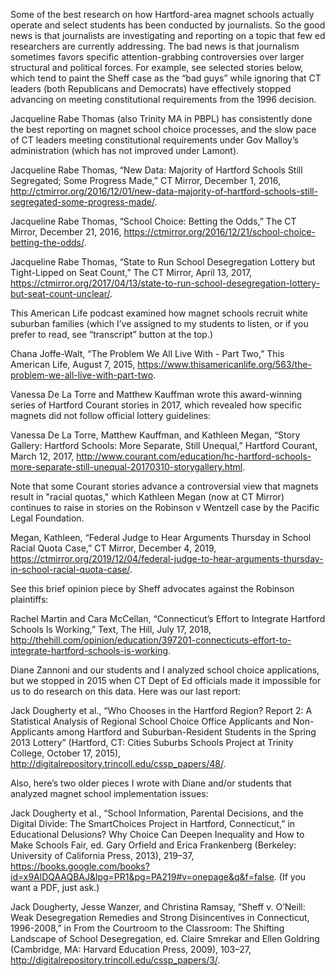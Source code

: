 Some of the best research on how Hartford-area magnet schools actually operate and select students has been conducted by journalists. So the good news is that journalists are investigating and reporting on a topic that few ed researchers are currently addressing. The bad news is that journalism sometimes favors specific attention-grabbing controversies over larger structural and political forces. For example, see selected stories below, which tend to paint the Sheff case as the “bad guys”  while ignoring that CT leaders (both Republicans and Democrats) have effectively stopped advancing on meeting constitutional requirements from the 1996 decision.

Jacqueline Rabe Thomas (also Trinity MA in PBPL) has consistently done the best reporting on magnet school choice processes, and the slow pace of CT leaders meeting constitutional requirements under Gov Malloy’s administration (which has not improved under Lamont).

Jacqueline Rabe Thomas, “New Data: Majority of Hartford Schools Still Segregated; Some Progress Made,” CT Mirror, December 1, 2016, http://ctmirror.org/2016/12/01/new-data-majority-of-hartford-schools-still-segregated-some-progress-made/.

Jacqueline Rabe Thomas, “School Choice: Betting the Odds,” The CT Mirror, December 21, 2016, https://ctmirror.org/2016/12/21/school-choice-betting-the-odds/.

Jacqueline Rabe Thomas, “State to Run School Desegregation Lottery but Tight-Lipped on Seat Count,” The CT Mirror, April 13, 2017, https://ctmirror.org/2017/04/13/state-to-run-school-desegregation-lottery-but-seat-count-unclear/.


This American Life podcast examined how magnet schools recruit white suburban families (which I’ve assigned to my students to listen, or if you prefer to read, see “transcript” button at the top.)

Chana Joffe-Walt, “The Problem We All Live With - Part Two,” This American Life, August 7, 2015, https://www.thisamericanlife.org/563/the-problem-we-all-live-with-part-two.

Vanessa De La Torre and Matthew Kauffman wrote this award-winning series of Hartford Courant stories in 2017, which revealed how specific magnets did not follow official lottery guidelines:

Vanessa De La Torre, Matthew Kauffman, and Kathleen Megan, “Story Gallery: Hartford Schools: More Separate, Still Unequal,” Hartford Courant, March 12, 2017, http://www.courant.com/education/hc-hartford-schools-more-separate-still-unequal-20170310-storygallery.html.

Note that some Courant stories advance a controversial view that magnets result in "racial quotas," which Kathleen Megan (now at CT Mirror) continues to raise in stories on the Robinson v Wentzell case by the Pacific Legal Foundation.

Megan, Kathleen, “Federal Judge to Hear Arguments Thursday in School Racial Quota Case,” CT Mirror, December 4, 2019, https://ctmirror.org/2019/12/04/federal-judge-to-hear-arguments-thursday-in-school-racial-quota-case/.

See this brief opinion piece by Sheff advocates against the Robinson plaintiffs:

Rachel Martin and Cara McCellan, “Connecticut’s Effort to Integrate Hartford Schools Is Working,” Text, The Hill, July 17, 2018, http://thehill.com/opinion/education/397201-connecticuts-effort-to-integrate-hartford-schools-is-working.

Diane Zannoni and our students and I analyzed school choice applications, but we stopped in 2015 when CT Dept of Ed officials made it impossible for us to do research on this data. Here was our last report:

Jack Dougherty et al., “Who Chooses in the Hartford Region? Report 2: A Statistical Analysis of Regional School Choice Office Applicants and Non-Applicants among Hartford and Suburban-Resident Students in the Spring 2013 Lottery” (Hartford, CT: Cities Suburbs Schools Project at Trinity College, October 17, 2015), http://digitalrepository.trincoll.edu/cssp_papers/48/.

Also, here’s two older pieces I wrote with Diane and/or students that analyzed magnet school implementation issues:

Jack Dougherty et al., “School Information, Parental Decisions, and the Digital Divide: The SmartChoices Project in Hartford, Connecticut,” in Educational Delusions? Why Choice Can Deepen Inequality and How to Make Schools Fair, ed. Gary Orfield and Erica Frankenberg (Berkeley: University of California Press, 2013), 219–37, https://books.google.com/books?id=x9AlDQAAQBAJ&lpg=PR1&pg=PA219#v=onepage&q&f=false.   (If you want a PDF, just ask.)

Jack Dougherty, Jesse Wanzer, and Christina Ramsay, “Sheff v. O’Neill: Weak Desegregation Remedies and Strong Disincentives in Connecticut, 1996-2008,” in From the Courtroom to the Classroom: The Shifting Landscape of School Desegregation, ed. Claire Smrekar and Ellen Goldring (Cambridge, MA: Harvard Education Press, 2009), 103–27, http://digitalrepository.trincoll.edu/cssp_papers/3/.

